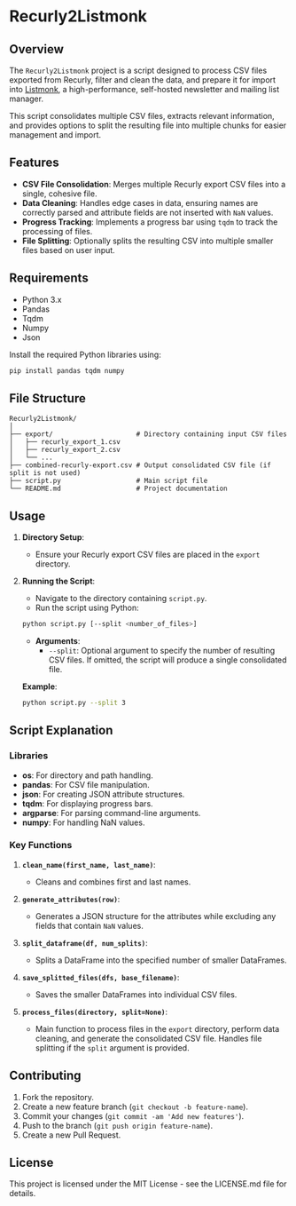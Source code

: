 # Recurly2Listmonk

## Overview

The `Recurly2Listmonk` project is a script designed to process CSV files exported from Recurly, filter and clean the data, and prepare it for import into [Listmonk](https://github.com/knadh/listmonk), a high-performance, self-hosted newsletter and mailing list manager.

This script consolidates multiple CSV files, extracts relevant information, and provides options to split the resulting file into multiple chunks for easier management and import.

## Features

- **CSV File Consolidation**: Merges multiple Recurly export CSV files into a single, cohesive file.
- **Data Cleaning**: Handles edge cases in data, ensuring names are correctly parsed and attribute fields are not inserted with `NaN` values.
- **Progress Tracking**: Implements a progress bar using `tqdm` to track the processing of files.
- **File Splitting**: Optionally splits the resulting CSV into multiple smaller files based on user input.

## Requirements

- Python 3.x
- Pandas
- Tqdm
- Numpy
- Json

Install the required Python libraries using:
```sh
pip install pandas tqdm numpy
```

## File Structure

```
Recurly2Listmonk/
│
├── export/                     # Directory containing input CSV files
│   ├── recurly_export_1.csv
│   ├── recurly_export_2.csv
│   └── ...
├── combined-recurly-export.csv # Output consolidated CSV file (if split is not used)
├── script.py                   # Main script file
└── README.md                   # Project documentation
```

## Usage

1. **Directory Setup**:
    - Ensure your Recurly export CSV files are placed in the `export` directory.

2. **Running the Script**:
    - Navigate to the directory containing `script.py`.
    - Run the script using Python:

    ```sh
    python script.py [--split <number_of_files>]
    ```

    - **Arguments**:
      - `--split`: Optional argument to specify the number of resulting CSV files. If omitted, the script will produce a single consolidated file.

    **Example**:
    ```sh
    python script.py --split 3
    ```

## Script Explanation

### Libraries

- **os**: For directory and path handling.
- **pandas**: For CSV file manipulation.
- **json**: For creating JSON attribute structures.
- **tqdm**: For displaying progress bars.
- **argparse**: For parsing command-line arguments.
- **numpy**: For handling NaN values.

### Key Functions

1. **`clean_name(first_name, last_name)`**:
    - Cleans and combines first and last names.

2. **`generate_attributes(row)`**:
    - Generates a JSON structure for the attributes while excluding any fields that contain `NaN` values.

3. **`split_dataframe(df, num_splits)`**:
    - Splits a DataFrame into the specified number of smaller DataFrames.

4. **`save_splitted_files(dfs, base_filename)`**:
    - Saves the smaller DataFrames into individual CSV files.

5. **`process_files(directory, split=None)`**:
    - Main function to process files in the `export` directory, perform data cleaning, and generate the consolidated CSV file. Handles file splitting if the `split` argument is provided.

## Contributing

1. Fork the repository.
2. Create a new feature branch (`git checkout -b feature-name`).
3. Commit your changes (`git commit -am 'Add new features'`).
4. Push to the branch (`git push origin feature-name`).
5. Create a new Pull Request.

## License

This project is licensed under the MIT License - see the LICENSE.md file for details.